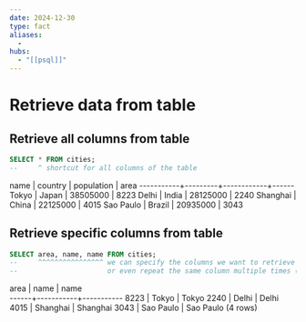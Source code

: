 ```yaml
---
date: 2024-12-30
type: fact
aliases:
  -
hubs:
  - "[[psql]]"
---
```


# Retrieve data from table


## Retrieve all columns from table

```sql
SELECT * FROM cities;
--     ^ shortcut for all columns of the table

```


   name    | country | population | area 
-----------+---------+------------+------
 Tokyo     | Japan   |   38505000 | 8223
 Delhi     | India   |   28125000 | 2240
 Shanghai  | China   |   22125000 | 4015
 Sao Paulo | Brazil  |   20935000 | 3043


## Retrieve specific columns from table

```sql
SELECT area, name, name FROM cities;
--     ^^^^^^^^^^^^^^^^ we can specify the columns we want to retrieve with the order we want
--                      or even repeat the same column multiple times (sometimes it's quite useful)
```
 area |   name    |   name    
------+-----------+-----------
 8223 | Tokyo     | Tokyo
 2240 | Delhi     | Delhi
 4015 | Shanghai  | Shanghai
 3043 | Sao Paulo | Sao Paulo
(4 rows)
